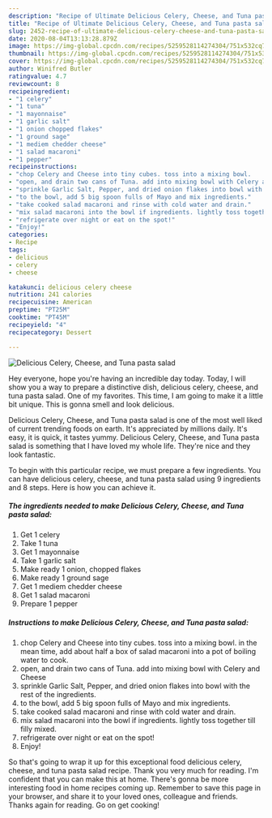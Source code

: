 ```yaml
---
description: "Recipe of Ultimate Delicious Celery, Cheese, and Tuna pasta salad"
title: "Recipe of Ultimate Delicious Celery, Cheese, and Tuna pasta salad"
slug: 2452-recipe-of-ultimate-delicious-celery-cheese-and-tuna-pasta-salad
date: 2020-08-04T13:13:28.879Z
image: https://img-global.cpcdn.com/recipes/5259528114274304/751x532cq70/delicious-celery-cheese-and-tuna-pasta-salad-recipe-main-photo.jpg
thumbnail: https://img-global.cpcdn.com/recipes/5259528114274304/751x532cq70/delicious-celery-cheese-and-tuna-pasta-salad-recipe-main-photo.jpg
cover: https://img-global.cpcdn.com/recipes/5259528114274304/751x532cq70/delicious-celery-cheese-and-tuna-pasta-salad-recipe-main-photo.jpg
author: Winifred Butler
ratingvalue: 4.7
reviewcount: 8
recipeingredient:
- "1 celery"
- "1 tuna"
- "1 mayonnaise"
- "1 garlic salt"
- "1 onion chopped flakes"
- "1 ground sage"
- "1 mediem chedder cheese"
- "1 salad macaroni"
- "1 pepper"
recipeinstructions:
- "chop Celery and Cheese into tiny cubes. toss into a mixing bowl.       in the mean time, add about half a box of salad macaroni into a pot of boiling water to cook."
- "open, and drain two cans of Tuna. add into mixing bowl with Celery and Cheese"
- "sprinkle Garlic Salt, Pepper, and dried onion flakes into bowl with the rest of the ingredients."
- "to the bowl, add 5 big spoon fulls of Mayo and mix ingredients."
- "take cooked salad macaroni and rinse with cold water and drain."
- "mix salad macaroni into the bowl if ingredients. lightly toss together till filly mixed."
- "refrigerate over night or eat on the spot!"
- "Enjoy!"
categories:
- Recipe
tags:
- delicious
- celery
- cheese

katakunci: delicious celery cheese 
nutrition: 241 calories
recipecuisine: American
preptime: "PT25M"
cooktime: "PT45M"
recipeyield: "4"
recipecategory: Dessert

---
```



![Delicious Celery, Cheese, and Tuna pasta salad](https://img-global.cpcdn.com/recipes/5259528114274304/751x532cq70/delicious-celery-cheese-and-tuna-pasta-salad-recipe-main-photo.jpg)

Hey everyone, hope you're having an incredible day today. Today, I will show you a way to prepare a distinctive dish, delicious celery, cheese, and tuna pasta salad. One of my favorites. This time, I am going to make it a little bit unique. This is gonna smell and look delicious.

Delicious Celery, Cheese, and Tuna pasta salad is one of the most well liked of current trending foods on earth. It's appreciated by millions daily. It's easy, it is quick, it tastes yummy. Delicious Celery, Cheese, and Tuna pasta salad is something that I have loved my whole life. They're nice and they look fantastic.




To begin with this particular recipe, we must prepare a few ingredients. You can have delicious celery, cheese, and tuna pasta salad using 9 ingredients and 8 steps. Here is how you can achieve it.

<!--inarticleads1-->

##### The ingredients needed to make Delicious Celery, Cheese, and Tuna pasta salad:

1. Get 1 celery
1. Take 1 tuna
1. Get 1 mayonnaise
1. Take 1 garlic salt
1. Make ready 1 onion, chopped flakes
1. Make ready 1 ground sage
1. Get 1 mediem chedder cheese
1. Get 1 salad macaroni
1. Prepare 1 pepper




<!--inarticleads2-->

##### Instructions to make Delicious Celery, Cheese, and Tuna pasta salad:

1. chop Celery and Cheese into tiny cubes. toss into a mixing bowl.       in the mean time, add about half a box of salad macaroni into a pot of boiling water to cook.
1. open, and drain two cans of Tuna. add into mixing bowl with Celery and Cheese
1. sprinkle Garlic Salt, Pepper, and dried onion flakes into bowl with the rest of the ingredients.
1. to the bowl, add 5 big spoon fulls of Mayo and mix ingredients.
1. take cooked salad macaroni and rinse with cold water and drain.
1. mix salad macaroni into the bowl if ingredients. lightly toss together till filly mixed.
1. refrigerate over night or eat on the spot!
1. Enjoy!




So that's going to wrap it up for this exceptional food delicious celery, cheese, and tuna pasta salad recipe. Thank you very much for reading. I'm confident that you can make this at home. There's gonna be more interesting food in home recipes coming up. Remember to save this page in your browser, and share it to your loved ones, colleague and friends. Thanks again for reading. Go on get cooking!

